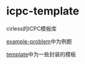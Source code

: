# icpc-template
cirless的ICPC模板库

[example-problem][1]中为例题

[template][2]中为一些封装的模板


[1]:./example-problem
[2]:./template
